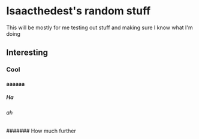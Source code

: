 # Isaacthedest's random stuff

This will be mostly for me testing out stuff and making sure I know what I'm doing

## Interesting

### Cool

#### aaaaaa

##### Ha

###### ah

####### How much further
